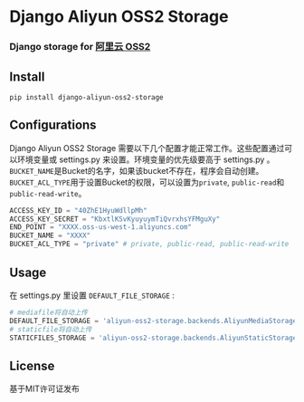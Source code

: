 # Django Aliyun OSS2 Storage


### Django storage for [阿里云 OSS2](https://www.aliyun.com/product/oss/?spm=5176.383338.201.42.WB7sGd)

## Install

    pip install django-aliyun-oss2-storage

## Configurations

Django Aliyun OSS2 Storage 需要以下几个配置才能正常工作。这些配置通过可以环境变量或 settings.py 来设置。环境变量的优先级要高于 settings.py 。`BUCKET_NAME`是Bucket的名字，如果该bucket不存在，程序会自动创建。`BUCKET_ACL_TYPE`用于设置Bucket的权限，可以设置为`private`, `public-read`和 `public-read-write`。

```python
ACCESS_KEY_ID = "40ZhE1HyuWdllpMh"
ACCESS_KEY_SECRET = "KbxtlKSvKyuyuymTiQvrxhsYFMguXy"
END_POINT = "XXXX.oss-us-west-1.aliyuncs.com"
BUCKET_NAME = "XXXX"
BUCKET_ACL_TYPE = "private" # private, public-read, public-read-write
```

## Usage

在 settings.py 里设置 `DEFAULT_FILE_STORAGE` :

```python
# mediafile将自动上传
DEFAULT_FILE_STORAGE = 'aliyun-oss2-storage.backends.AliyunMediaStorage'
# staticfile将自动上传
STATICFILES_STORAGE = 'aliyun-oss2-storage.backends.AliyunStaticStorage'
```

## License

基于MIT许可证发布

